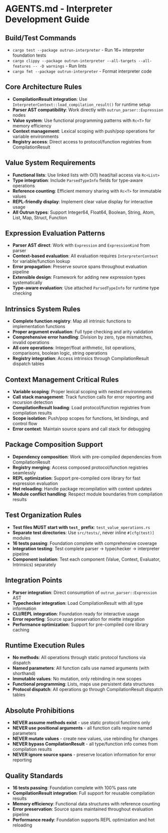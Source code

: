 # AGENTS.md - Interpreter Development Guide

## Build/Test Commands
- `cargo test --package outrun-interpreter` - Run 16+ interpreter foundation tests
- `cargo clippy --package outrun-interpreter --all-targets --all-features -- -D warnings` - Run lints
- `cargo fmt --package outrun-interpreter` - Format interpreter code

## Core Architecture Rules
- **CompilationResult integration**: Use `InterpreterContext::load_compilation_result()` for runtime setup
- **Parser AST compatibility**: Work directly with `outrun_parser::Expression` nodes
- **Value system**: Use functional programming patterns with `Rc<T>` for memory efficiency
- **Context management**: Lexical scoping with push/pop operations for variable environments
- **Registry access**: Direct access to protocol/function registries from CompilationResult

## Value System Requirements
- **Functional lists**: Use linked lists with O(1) head/tail access via `Rc<List>`
- **Type integration**: Include `ParsedTypeInfo` fields for type-aware operations
- **Reference counting**: Efficient memory sharing with `Rc<T>` for immutable values
- **REPL-friendly display**: Implement clear value display for interactive usage
- **All Outrun types**: Support Integer64, Float64, Boolean, String, Atom, List, Map, Struct, Function

## Expression Evaluation Patterns
- **Parser AST direct**: Work with `Expression` and `ExpressionKind` from parser
- **Context-based evaluation**: All evaluation requires `InterpreterContext` for variable/function lookup
- **Error propagation**: Preserve source spans throughout evaluation pipeline
- **Extensible design**: Framework for adding new expression types systematically
- **Type-aware evaluation**: Use attached `ParsedTypeInfo` for runtime type checking

## Intrinsics System Rules
- **Complete function registry**: Map all intrinsic functions to implementation functions
- **Proper argument evaluation**: Full type checking and arity validation
- **Comprehensive error handling**: Division by zero, type mismatches, invalid operations
- **All core operations**: Integer/float arithmetic, list operations, comparisons, boolean logic, string operations
- **Registry integration**: Access intrinsics through CompilationResult dispatch tables

## Context Management Critical Rules
- **Variable scoping**: Proper lexical scoping with nested environments
- **Call stack management**: Track function calls for error reporting and recursion detection
- **CompilationResult loading**: Load protocol/function registries from compilation results
- **Scope isolation**: Push/pop scopes for functions, let bindings, and control flow
- **Error context**: Maintain source spans and call stack for debugging

## Package Composition Support
- **Dependency composition**: Work with pre-compiled dependencies from CompilationResult
- **Registry merging**: Access composed protocol/function registries seamlessly
- **REPL optimization**: Support pre-compiled core library for fast expression evaluation
- **Hot reloading**: Handle package recompilation with context updates
- **Module conflict handling**: Respect module boundaries from compilation results

## Test Organization Rules
- **Test files MUST start with `test_` prefix**: `test_value_operations.rs`
- **Separate test directories**: Use `src/tests/`, never inline `#[cfg(test)]` modules
- **16 tests passing**: Foundation complete with comprehensive coverage
- **Integration testing**: Test complete parser → typechecker → interpreter pipeline
- **Component isolation**: Test each component (Value, Context, Evaluator, Intrinsics) separately

## Integration Points
- **Parser integration**: Direct consumption of `outrun_parser::Expression` AST
- **Typechecker integration**: Load CompilationResult with all type information
- **CLI/REPL integration**: Foundation ready for interactive usage
- **Error reporting**: Source span preservation for miette integration
- **Performance optimization**: Support for pre-compiled core library caching

## Runtime Execution Rules
- **No methods**: All operations through static protocol functions via dispatch
- **Named parameters**: All function calls use named arguments (with shorthand)
- **Immutable values**: No mutation, only rebinding in new scopes
- **Functional programming**: Lists, maps use persistent data structures
- **Protocol dispatch**: All operations go through CompilationResult dispatch tables

## Absolute Prohibitions
- **NEVER assume methods exist** - use static protocol functions only
- **NEVER use positional arguments** - all function calls require named parameters
- **NEVER mutate values** - create new values, use rebinding for changes
- **NEVER bypass CompilationResult** - all type/function info comes from compilation results
- **NEVER ignore source spans** - preserve location information for error reporting

## Quality Standards
- **16 tests passing**: Foundation complete with 100% pass rate
- **CompilationResult integration**: Full support for reusable compilation results
- **Memory efficiency**: Functional data structures with reference counting
- **Error preservation**: Source spans maintained throughout evaluation pipeline
- **Performance ready**: Foundation supports REPL optimization and hot reloading